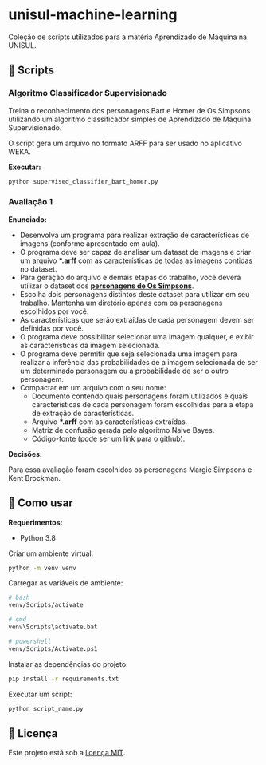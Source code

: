 # unisul-machine-learning

Coleção de scripts utilizados para a matéria Aprendizado de Máquina na UNISUL.

## 📜 Scripts

### Algoritmo Classificador Supervisionado

Treina o reconhecimento dos personagens Bart e Homer de Os Simpsons utilizando um algoritmo classificador simples de Aprendizado de Máquina Supervisionado.

O script gera um arquivo no formato ARFF para ser usado no aplicativo WEKA.

**Executar:**

```sh
python supervised_classifier_bart_homer.py
```

### Avaliação 1

**Enunciado:**

-   Desenvolva um programa para realizar extração de características de imagens (conforme apresentado em aula).
-   O programa deve ser capaz de analisar um dataset de imagens e criar um arquivo **\*.arff** com as características de todas as imagens contidas no dataset.
-   Para geração do arquivo e demais etapas do trabalho, você deverá utilizar o dataset dos **[personagens de Os Simpsons](https://www.kaggle.com/alexattia/the-simpsons-characters-dataset)**.
-   Escolha dois personagens distintos deste dataset para utilizar em seu trabalho. Mantenha um diretório apenas com os personagens escolhidos por você.
-   As características que serão extraídas de cada personagem devem ser definidas por você.
-   O programa deve possibilitar selecionar uma imagem qualquer, e exibir as características da imagem selecionada.
-   O programa deve permitir que seja selecionada uma imagem para realizar a inferência das probabilidades de a imagem selecionada de ser um determinado personagem ou a probabilidade de ser o outro personagem.
-   Compactar em um arquivo com o seu nome:
    -   Documento contendo quais personagens foram utilizados e quais características de cada personagem foram escolhidas para a etapa de extração de características.
    -   Arquivo **\*.arff** com as características extraídas.
    -   Matriz de confusão gerada pelo algoritmo Naive Bayes.
    -   Código-fonte (pode ser um link para o github).

**Decisões:**

Para essa avaliação foram escolhidos os personagens Margie Simpsons e Kent Brockman.

## 🚀 Como usar

**Requerimentos:**

-   Python 3.8

Criar um ambiente virtual:

```sh
python -m venv venv
```

Carregar as variáveis de ambiente:

```sh
# bash
venv/Scripts/activate

# cmd
venv\Scripts\activate.bat

# powershell
venv/Scripts/Activate.ps1
```

Instalar as dependências do projeto:

```sh
pip install -r requirements.txt
```

Executar um script:

```sh
python script_name.py
```

## 🔑 Licença

Este projeto está sob a [licença MIT](LICENSE.md).
